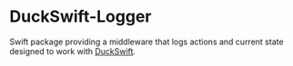 # DuckSwift-Logger

Swift package providing a middleware that logs actions and current state designed to work with [DuckSwift](https://github.com/pprokopowicz/DuckSwift).
